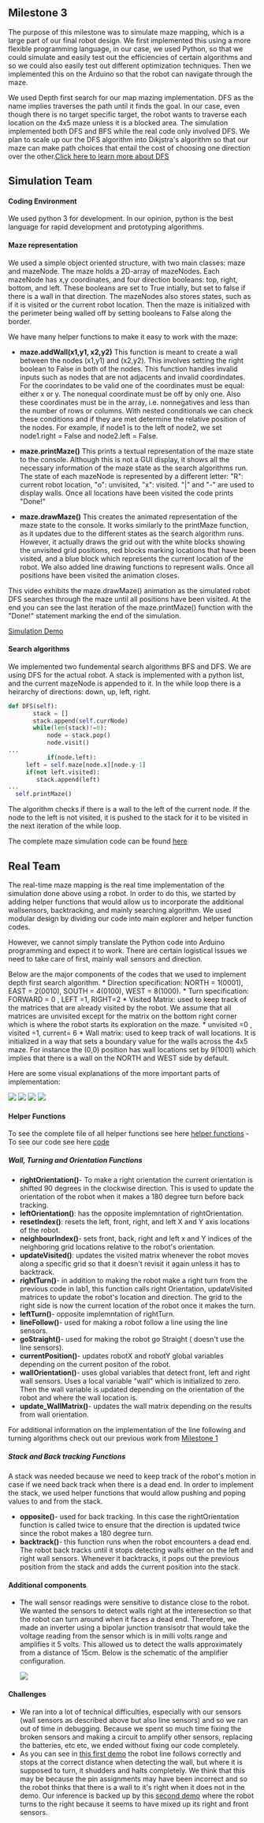  
## Milestone 3
The purpose of this milestone was to simulate maze mapping, which is a large part of our final robot design. We first implemented this using a more flexible programming language, in our case, we used Python, so that we could simulate and easily test out the efficiencies of certain algorithms and so we could also easily test out different optimization techniques. Then we implemented this on the Arduino so that the robot can navigate through the maze.

We used Depth first search for our map mazing implementation. DFS as the name implies traverses the path until it finds the goal. In our case, even though there is no target specific target, the robot wants to traverse each location on the 4x5 maze unless it is a blocked area. The simulation implemented both DFS and BFS while the real code only involved DFS. We plan to scale up our the DFS algorithm into Dikjstra's algorithm so that our maze can make path choices that entail the cost of choosing one direction over the other.[Click here to learn more about DFS](https://www.hackerearth.com/practice/algorithms/graphs/depth-first-search/tutorial/) 

## Simulation Team
 #### Coding Environment
 We used python 3 for development. In our opinion, python is the best language for rapid development and prototyping algorithms. 
 
#### Maze representation
 We used a simple object oriented structure, with two main classes: maze and mazeNode. The maze holds a 2D-array of mazeNodes. Each mazeNode has x,y coordinates, and four direction booleans: top, right, bottom, and left. These booleans are set to True intially, but set to false if there is a wall in that direction. The mazeNodes also stores states, such as if it is visited or the current robot location. Then the maze is initialized with the perimeter being walled off by setting booleans to False along the border. 
 
 We have many helper functions to make it easy to work with the maze:
 
 * **maze.addWall(x1,y1, x2,y2)**
 This function is meant to create a wall between the nodes (x1,y1) and (x2,y2). This involves setting the right boolean to False in both of the nodes. This function handles invalid inputs such as nodes that are not adjacents and invalid coordindates. For the coorindates to be valid one of the coordinates must be equal: either x or y. The nonequal coordinate must be off by only one. Also these coordinates must be in the array, i.e. nonnegatives and less than the number of rows or columns. With nested conditionals we can check these conditions and if they are met determine the relative position of the nodes. For example, if node1 is to the left of node2, we set node1.right = False and node2.left = False.
 
 * **maze.printMaze()**
 This prints a textual representation of the maze state to the console. Although this is not a GUI display, it shows all the necessary information of the maze state as the search algorithms run. The state of each mazeNode is represented by a different letter: "R": current robot location, "o": unvisited, "x": visited. "|" and "-" are used to display walls. Once all locations have been visited the code prints "Done!"
 
 * **maze.drawMaze()**
 This creates the animated representation of the maze state to the console. It works similarly to the printMaze function, as it updates due to the different states as the search algorithm runs. However, it actually draws the grid out with the white blocks showing the unvisited grid positions, red blocks marking locations that have been visited, and a blue block which represents the current location of the robot. We also added line drawing functions to represent walls. Once all positions have been visited the animation closes.
 
 This video exhibits the maze.drawMaze() animation as the simulated robot DFS searches through the maze until all positions have been visited. At the end you can see the last iteration of the maze.printMaze() function with the "Done!" statement marking the end of the simulation.
 
[Simulation Demo](https://youtu.be/wpXIaLFvQrc)
 
#### Search algorithms
 We implemented two fundemental search algorithms BFS and DFS. We are using DFS for the actual robot.
 A stack is implemented with a python list, and the current mazeNode is appended to it. In the while loop there is a heirarchy of directions: down, up, left, right.
 
 ```python
 def DFS(self):
		stack = []
		stack.append(self.currNode)
		while(len(stack)!=0):
			node = stack.pop()
			node.visit()
...
			if(node.left):
      left = self.maze[node.x][node.y-1]
      if(not left.visited):
         stack.append(left)
...
   self.printMaze()
 ```
 The algorithm checks if there is a wall to the left of the current node. If the node to the left is not visited, it is pushed to the stack for it to be visited in the next iteration of the while loop.

The complete maze simulation code can be found [here](MazeSimulation.md)

## Real Team


The real-time maze mapping is the real time implementation of the simulation done above using a robot. In order to do this, we started by adding helper functions that would allow us to incorporate the additional wallsensors, backtracking, and mainly searching algorithm. We used modular design by dividing our code into main explorer and helper function codes. 

However, we cannot simply translate the Python code into Arduino programming and expect it to work. There are certain logistical issues we need to take care of first, mainly wall sensors and direction.

Below are the major components of the codes that we used to implement depth first search algorithm.
     * Direction specification:  NORTH = 1(0001), EAST  = 2(0010), SOUTH = 4(0100), WEST  = 8(1000).
     * Turn specification: FORWARD = 0 , LEFT =1, RIGHT=2
     * Visited Matrix: used to keep track of the matrices that are already visited by the robot. We assume that all matrices are unvisited except for the matrix on the bottom right corner which is where the robot starts its exploration on the maze. 
         * unvisited =0 , visited =1, current= 6
     * Wall matrix: used to keep track of wall locations. It is initialized in a way that sets a boundary value for the walls across the 4x5 maze. For instance the (0,0) position has wall locations set by 9(1001) which implies that there is a wall on the NORTH and WEST side by default. 
     
     
Here are some visual explanations of the more important parts of implementation:

![](orientation.png)
![](wall.png)
![](visited.png)
![](move.png)
     
#### Helper Functions

To see the complete file of all helper functions see here [helper functions](currentfunctions.ino)
 -To see our code see here [code](currentexplore.ino)

##### Wall, Turning and Orientation Functions
* **rightOrientation()**- To make a right orientation the current orientation is shifted 90 degrees in the clockwise direction. This is used to update the orientation of the robot when it makes a 180 degree turn before back tracking. 
* **leftOrientation()**: has the opposite implemntation of rightOrientation. 
* **resetIndex()**: resets the left, front, right, and left X and Y axis locations of the robot. 
* **neighbourIndex()**- sets front, back, right and left x and Y indices of the neighboring grid locations relative to the robot's orientation. 
* **updateVisited()**: updates the visited matrix whenever the robot moves along a specific grid so that it doesn't revisit it again unless it has to backtrack.  
* **rightTurn()**- in addition to making the robot make a right turn from the previous code in lab1, this function calls right Orientation, updateVisited matrices to update the robot's location and direction. The grid to the right side is now the current location of the robot once it makes the turn. 
* **leftTurn()**- opposite implemntation of rightTurn. 
* **lineFollow()**- used for making a robot follow a line using the line sensors. 
* **goStraight()**- used for making the robot go Straight ( doesn't use the line sensors). 
* **currentPosition()**- updates robotX and robotY global variables depending on the current positon of the robot. 
* **wallOrientation()**- uses global variables that detect front, left and right wall sensors. Uses a local variable "wall" which is initialized to zero. Then the wall variable is updated depending on the orientation of the robot and where the wall location is.
* **update_WallMatrix()**- updates the wall matrix depending on the results from wall orientation.

For additional information on the implementation of the line following and turning algorithms check out our previous work from [Milestone 1](https://lois-lee.github.io/Team-16/docs/milestones/1.html)

##### Stack and Back tracking Functions
A stack was needed because we need to keep track of the robot's motion in case if we need back track when there is a dead end. In order to implement the stack, we used helper functions that would allow pushing and poping values to and from the stack. 
* **opposite()**- used for back tracking. In this case the rightOrientation function is called twice to ensure that the direction is updated twice since the robot makes a 180 degree turn. 
* **backtrack()**- this function runs when the robot encounters a dead end. The robot back tracks until it stops detecting walls either on the left and right wall sensors. Whenever it backtracks, it pops out the previous position from the stack and adds the current position into the stack. 



#### Additional components
* The wall sensor readings were sensitive to distance close to the robot. We wanted the sensors to detect walls right at the interesection so that the robot can turn around when it faces a dead end. Therefore, we made an inverter using a bipolar junction transisotr that would take the voltage reading from the sensor which is in milli volts range and amplifies it 5 volts. This allowed us to detect the walls approximately from a distance of 15cm. Below is the schematic of the amplifier configuration. 

    ![](wallSensoramplifier.png)
    
#### Challenges  
* We ran into a lot of technical difficulties, especially with our sensors (wall sensors as described above but also line sensors) and so we ran out of time in debugging. Because we spent so much time fixing the broken sensors and making a circuit to amplify other sensors, replacing the batteries, etc etc, we ended without fixing our code completely. 
* As you can see in [this first demo](https://youtu.be/T0lW_HS7i0o) the robot line follows correctly and stops at the correct distance when detecting the wall, but where it is supposed to turn, it shudders and halts completely. We think that this may be because the pin assignments may have been incorrect and so the robot thinks that there is a wall to it's right when it does not in the demo. Our inference is backed up by this [second demo](https://youtu.be/XLtpgK0RFUs) where the robot turns to the right because it seems to have mixed up its right and front sensors.

